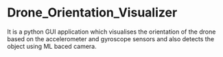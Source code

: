 # Drone_Orientation_Visualizer
It is a python GUI application which visualises the orientation of the drone based on the accelerometer and gyroscope sensors and also detects the object using ML baced camera.
